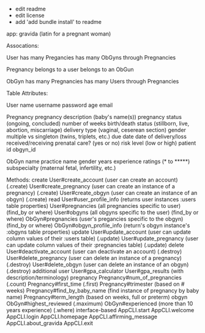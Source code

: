 - edit readme
- edit license
- add 'add bundle install' to readme


app: gravida
(latin for a pregnant woman)

Assocations:

User
has many Pregancies
has many ObGyns through Pregnancies

Pregnancy
belongs to a user
belongs to an ObGun

ObGyn
has many Pregnancies
has many Users through Pregnancies


Table Attributes:

User
name
username
password
age
email

Pregnancy
pregnancy description (baby's name(s))
pregnancy status (ongoing, concluded)
number of weeks 
birth/death status (stillborn, live, abortion, miscarriage)
delivery type (vaginal, ceserean section)
gender
multiple vs singleton (twins, triplets, etc.)
due date
date of delivery/loss
received/receiving prenatal care? (yes or no)
risk level (low or high)
patient id
obgyn_id

ObGyn
name
practice name
gender
years experience
ratings (* to *****)
subspecialty (maternal fetal, infertility, etc.)


Methods:
create
    User#create_account (user can create an account) (.create)
    User#create_pregnancy (user can create an instance of a pregnancy) (.create)
    User#create_obgyn (user can create an instance of an obgyn) (.create)
read
    User#user_profile_info (returns user instances :users table properties)
    User#pregnancies (all pregnancies specific to user) (find_by or where)
    User#obgyns (all obgyns specific to the user) (find_by or where)
    ObGyn#pregnancies (user's pregancies specific to the obgyn) (find_by or where)
    ObGyn#obgyn_profile_info (return's obgyn instance's :obgyns table properties)
update
    User#update_account (user can update column values of their :users table) (.update)
    User#update_pregnancy (user can update column values of their :pregnancies table) (.update)
delete
    User#deactivate_account (user can deactivate an account) (.destroy)
    User#delete_pregnancy (user can delete an instance of a pregnancy) (.destroy)
    User#delete_obgyn (user can delete an instance of an obgyn) (.destroy)
additional
    user
        User#gpa_calculator
        User#gpa_results (with description/terminology)
    pregnancy
        Pregnancy#num_of_pregnancies (.count)
        Pregnancy#first_time (.first)
        Pregnancy#trimester (based on # weeks)
        Pregnancy#find_by_baby_name (find instance of pregnancy by baby name)
        Pregnancy#term_length (based on weeks, full or preterm)
    obgyn
        ObGyn#highest_reviewed (.maximum)
        ObGyn#experienced (more than 10 years experience) (.where)
interface-based
    AppCLI.start
    AppCLI.welcome
    AppCLI.login
    AppCLI.homepage
    AppCLI.affirming_message
    AppCLI.about_gravida
    AppCLI.exit
